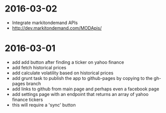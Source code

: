 # 2016-03-02
* Integrate markitondemand APIs
 * http://dev.markitondemand.com/MODApis/

# 2016-03-01
* add add button after finding a ticker on yahoo finance
* add fetch historical prices
* add calculate volatility based on historical prices
* add grunt task to publish the app to github-pages by copying to the gh-pages branch
* add links to github from main page and perhaps even a facebook page
* add settings page with an endpoint that returns an array of yahoo finance tickers
 * this will require a 'sync' button
